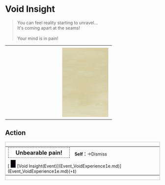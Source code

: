 # Void Insight  
> You can feel reality starting to unravel...<br>It's coming apart at the seams!<br><br>Your mind is in pain!  
  
<table class="table table-bordered" data-toggle="table"  data-show-header="false"><thead style="display:none"><tr ><th  style="width:50%;text-align:left;vertical-align:top;"  data-sortable="true"  >title</th><th  style="width:50%;text-align:left;vertical-align:top;"  ></th></tr></thead><tr ><td  style="width:50%;text-align:left;vertical-align:top;"  ></td><td  style="width:50%;text-align:left;vertical-align:top;"  ><div style="float:right; margin:5px"><div class="gamecard" style="width:150px; height:225px;"><a href="Event_SpiritsEverywhere1d.md" style="color:black"><img class="bg" decoding="async" src="../wiki/Sprite/BG_SandFront.png" href="a.md" style="max-width:150px;max-height:225px;"><img decoding="async" src="../wiki/Sprite/Darkness.png" class="cardimageNoBack" style="transform: translate(-50%, 0%) scale(0.4398826979472141);"><span style="font-size: 25px;">Void Insight</span></a></div></div></td></tr></tbody></table>  
  
## Action  
<div  style="border:1px solid #BBB"><table><tr><td rowspan="2" style="width:200px;text-align:center;font-size:1.3em;font-weight:bold"><div style="padding:5px;border:1px dashed #333"><div>Unbearable pain!</div></div></td><td></td></tr><tr><td><b>Self：</b>→Dismiss</td></tr><tr><td colspan="2">[<div style="width:25px;display:inline-block;text-align:center"><img decoding="async" src="../wiki/Sprite/Void.png" href="a.md" style="max-width:25px;max-height:25px;"></div>[Void Insight(Event)](Event_VoidExperience1e.md)](Event_VoidExperience1e.md)(<span style="font-family:ui-monospace"><b>+1</b></span>)</td></tr></table></div>  
  
  


<script>document.title="Void Insight - Card Survival Wiki";</script>